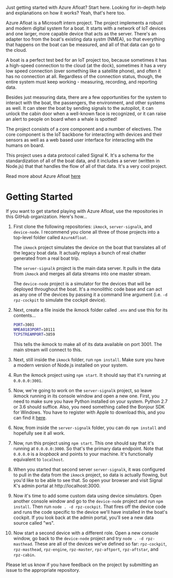 Just getting started with Azure Afloat? Start here. Looking for in-depth help and explanations on how it works? Yeah, that's here too.

Azure Afloat is a Microsoft intern project. The project implements a robust and modern digital system for a boat. It starts with a network of IoT devices and one larger, more capable device that acts as the server. There's an adapter too from the boat's existing data systm (NMEA), so that everything that happens on the boat can be measured, and all of that data can go to the cloud.

A boat is a perfect test bed for an IoT project too, because sometimes it has a high-speed connection to the cloud (at the dock), sometimes it has a very low speed connection (over something like a satellite phone), and often it has no connection at all. Regardless of the connection status, though, the entire system must keep working - measuring, recording, and reporting data.

Besides just measuring data, there are a few opportunities for the system to interact with the boat, the passengers, the environment, and other systems as well. It can steer the boat by sending signals to the autopilot, it can unlock the cabin door when a well-known face is recognized, or it can raise an alert to people on board when a whale is spotted!

The project consists of a core component and a number of electives. The core component is the IoT backbone for interacting with devices and their sensors as well as a web based user interface for interacting with the humans on board.

This project uses a data protocol called Signal K. It's a schema for the standardization of all of the boat data, and it includes a server (written in Node.js) that that handles the flow of all of that data. It's a very cool project.

Read more about Azure Afloat [here](https://github.com/AzureAfloat/documentation/blob/master/concept.md)

# Getting Started

If you want to get started playing with Azure Afloat, use the repositories in this GitHub organization. Here's how...

1. First clone the following repositories: `ikmock`, `server-signalk`, and `device-node`. I recommend you clone all three of those projects into a top-level folder called `AzureAfloat`.

    The `ikmock` project simulates the device on the boat that translates all of the legacy boat data. It actually replays a bunch of real chatter generated from a real boat trip.

    The `server-signalk` project is the main data server. It pulls in the data from `ikmock` and merges all data streams into one master stream.

    The `device-node` project is a simulator for the devices that will be deployed throughout the boat. It's a monolithic code base and can act as any one of the devices by passing it a command line argument (i.e. `-d rpz-cockpit` to simulate the cockpit device).

1. Next, create a file inside the ikmock folder called `.env` and use this for its contents...
    ``` bash
    PORT=3001
    NMEA0183PORT=10111
    TCPSTREAMPORT=3859
    ```

    This tells the ikmock to make all of its data available on port 3001. The main stream will connect to this.

1. Next, still inside the `ikmock` folder, run `npm install`. Make sure you have a modern version of Node.js installed on your system.

1. Run the ikmock project using `npm start`. It should say that it's running at `0.0.0.0:3001`.

1. Now, we're going to work on the `server-signalk` project, so leave ikmock running in its console window and open a new one. First, you need to make sure you have Python installed on your system. Python 2.7 or 3.6 should suffice. Also, you need something called the Bonjour SDK for Windows. You have to register with Apple to download this, and you can find it [here](https://developer.apple.com/download/more/?=Bonjour%20SDK%20for%20Windows).

1. Now, from inside the `server-signalk` folder, you can do `npm install` and hopefully see it all work.

1. Now, run this project using `npm start`. This one should say that it's running at `0.0.0.0:3000`. So that's the primary data endpoint. Note that `0.0.0.0` is a _loopback_ and points to your machine. It's functionally equivalent to `localhost`.

1. When you started that second server `server-signalk`, it was configured to pull in the data from the `ikmock` project, so data is actually flowing, but you'd like to be able to see that. So open your browser and visit Signal K's admin portal at http://localhost:3000.

1. Now it's time to add some custom data using device simulators. Open another console window and go to the `device-node` project and run `npm install`. Then run `node . -d rpz-cockpit`. That fires off the device code and runs the code specific to the device we'll have installed in the boat's cockpit. If you look back at the admin portal, you'll see a new data source called "ws".

1. Now start a second device with a different role. Open a new console window, go back to the `device-node` project and try `node . -d rpz-masthead`. These are all of the devices we've defined so far: `rpz-cockpit`, `rpz-masthead`, `rpz-engine`, `rpz-master`, `rpz-aftport`, `rpz-aftstar`, and `rpz-cabin`.

Please let us know if you have feedback on the project by submitting an issue to the appropriate repository.